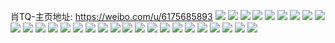 肖TQ-主页地址: https://weibo.com/u/6175685893 
![](https://wx4.sinaimg.cn/mw2000/006JWy0Zly1h9gco09ogoj31o0280h9g.jpg) 
![](https://wx4.sinaimg.cn/mw2000/006JWy0Zly1h9gco5a46aj30zk0zkjv0.jpg) 
![](https://wx4.sinaimg.cn/mw2000/006JWy0Zly1h9gco4q5nlj32922br1ky.jpg) 
![](https://wx4.sinaimg.cn/mw2000/006JWy0Zly1h9gcobpe9xj32c0340e85.jpg) 
![](https://wx4.sinaimg.cn/mw2000/006JWy0Zgy1h94thqmjorj337k37k7wk.jpg) 
![](https://wx4.sinaimg.cn/mw2000/006JWy0Zgy1h94thus0unj32dc35shdv.jpg) 
![](https://wx4.sinaimg.cn/mw2000/006JWy0Zgy1h94thix7y6j32eo37k4qr.jpg) 
![](https://wx4.sinaimg.cn/mw2000/006JWy0Zgy1h94thwfnr7j32801o0e81.jpg) 
![](https://wx4.sinaimg.cn/mw2000/006JWy0Zgy1h94tns2m47j31gg2367vd.jpg) 
![](https://wx4.sinaimg.cn/mw2000/006JWy0Zgy1h94thy8gfmj32801o0e81.jpg) 
![](https://wx4.sinaimg.cn/mw2000/006JWy0Zgy1h93zzf3927j32801o0b29.jpg) 
![](https://wx4.sinaimg.cn/mw2000/006JWy0Zgy1h93zzdly4aj32c02c0kjl.jpg) 
![](https://wx4.sinaimg.cn/mw2000/006JWy0Zgy1h92kx63l2bj337k37kkjn.jpg) 
![](https://wx4.sinaimg.cn/mw2000/006JWy0Zly1h91u6i8x4lj30wr1z01kx.jpg) 
![](https://wx4.sinaimg.cn/mw2000/006JWy0Zly1h91u7j11ibj30wr1z0gym.jpg) 
![](https://wx4.sinaimg.cn/mw2000/006JWy0Zly1h8yzc0kl5lj32c03401kz.jpg) 
![](https://wx4.sinaimg.cn/mw2000/006JWy0Zly1h8yzc7m71hj326l2x9hdt.jpg) 
![](https://wx4.sinaimg.cn/mw2000/006JWy0Zly1h8v1dftzn9j30wr0ig0vr.jpg) 
![](https://wx4.sinaimg.cn/mw2000/006JWy0Zly1h1f1r7m7rpj32c0340kjn.jpg) 
![](https://wx4.sinaimg.cn/mw2000/006JWy0Zly1gwg0fhdzscj31900u0tfc.jpg) 
![](https://wx4.sinaimg.cn/mw2000/006JWy0Zly1gwg0fi02fgj31900u0jyu.jpg) 
![](https://wx4.sinaimg.cn/mw2000/006JWy0Zly1gwg0fib9c0j31900u0dn1.jpg) 
![](https://wx4.sinaimg.cn/mw2000/006JWy0Zly1gwg0fiszo9j31900u0gs4.jpg) 
![](https://wx4.sinaimg.cn/mw2000/006JWy0Zly1guueb62vaxj62by2k8qv702.jpg) 
![](https://wx4.sinaimg.cn/mw2000/006JWy0Zly1guueb6i98pj61400u0gsl02.jpg) 
![](https://wx4.sinaimg.cn/mw2000/006JWy0Zly1guueb82oi8j62c0340x6q02.jpg) 
![](https://wx4.sinaimg.cn/mw2000/006JWy0Zly1guueb6poguj60vc15sn7502.jpg) 
![](https://wx4.sinaimg.cn/mw2000/006JWy0Zly1guuebhuqufj60wi0o0dog02.jpg) 
![](https://wx4.sinaimg.cn/mw2000/006JWy0Zly1guuec87cfcj60vc15s48002.jpg) 
